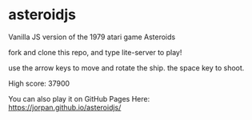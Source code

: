 # asteroidjs

Vanilla JS version of the 1979 atari game Asteroids

fork and clone this repo, and type lite-server to play! 

use the arrow keys to move and rotate the ship. the space key to shoot. 

High score: 37900


You can also play it on GitHub Pages Here: https://jorpan.github.io/asteroidjs/
